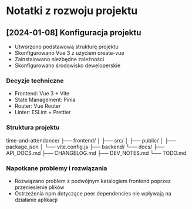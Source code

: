 # Notatki z rozwoju projektu

## [2024-01-08] Konfiguracja projektu
- Utworzono podstawową strukturę projektu
- Skonfigurowano Vue 3 z użyciem create-vue
- Zainstalowano niezbędne zależności
- Skonfigurowano środowisko deweloperskie

### Decyzje techniczne
- Frontend: Vue 3 + Vite
- State Management: Pinia
- Router: Vue Router
- Linter: ESLint + Prettier

### Struktura projektu
time-and-attendance/
├── frontend/
│   ├── src/
│   ├── public/
│   ├── package.json
│   └── vite.config.js
├── backend/
└── docs/
    ├── API_DOCS.md
    ├── CHANGELOG.md
    ├── DEV_NOTES.md
    └── TODO.md

### Napotkane problemy i rozwiązania
- Rozwiązano problem z podwójnym katalogiem frontend poprzez przeniesienie plików
- Ostrzeżenia npm dotyczące peer dependencies nie wpływają na działanie aplikacji 